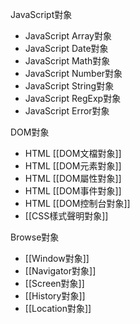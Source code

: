 JavaScript對象
- JavaScript Array對象
- JavaScript Date對象
- JavaScript Math對象
- JavaScript Number對象
- JavaScript String對象
- JavaScript RegExp對象
- JavaScript Error對象

DOM對象
- HTML [[DOM文檔對象]]
- HTML [[DOM元素對象]]
- HTML [[DOM屬性對象]]
- HTML [[DOM事件對象]]
- HTML [[DOM控制台對象]]
- [[CSS樣式聲明對象]]

Browse對象
- [[Window對象]]
- [[Navigator對象]]
- [[Screen對象]]
- [[History對象]]
- [[Location對象]]